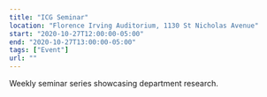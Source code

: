 ```yaml
---
title: "ICG Seminar"
location: "Florence Irving Auditorium, 1130 St Nicholas Avenue"
start: "2020-10-27T12:00:00-05:00"
end: "2020-10-27T13:00:00-05:00"
tags: ["Event"]
url: ""
---
```


Weekly seminar series showcasing department research.

<!-- endexcerpt -->
